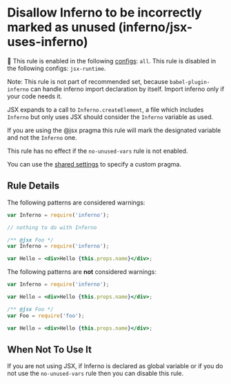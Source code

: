 # Disallow Inferno to be incorrectly marked as unused (inferno/jsx-uses-inferno)

💼 This rule is enabled in the following [configs](https://github.com/infernojs/eslint-plugin-inferno#shareable-configurations): `all`. This rule is disabled in the following configs: `jsx-runtime`.

Note:
This rule is not part of recommended set, because `babel-plugin-inferno` can handle inferno import declaration by itself.
Import inferno only if your code needs it.

JSX expands to a call to `Inferno.createElement`, a file which includes `Inferno`
but only uses JSX should consider the `Inferno` variable as used.

If you are using the @jsx pragma this rule will mark the designated variable and not the `Inferno` one.

This rule has no effect if the `no-unused-vars` rule is not enabled.

You can use the [shared settings](/README.md#configuration) to specify a custom pragma.

## Rule Details

The following patterns are considered warnings:

```js
var Inferno = require('inferno');

// nothing to do with Inferno
```

```jsx
/** @jsx Foo */
var Inferno = require('inferno');

var Hello = <div>Hello {this.props.name}</div>;
```

The following patterns are **not** considered warnings:

```jsx
var Inferno = require('inferno');

var Hello = <div>Hello {this.props.name}</div>;
```

```jsx
/** @jsx Foo */
var Foo = require('foo');

var Hello = <div>Hello {this.props.name}</div>;
```

## When Not To Use It

If you are not using JSX, if Inferno is declared as global variable or if you do not use the `no-unused-vars` rule then you can disable this rule.
